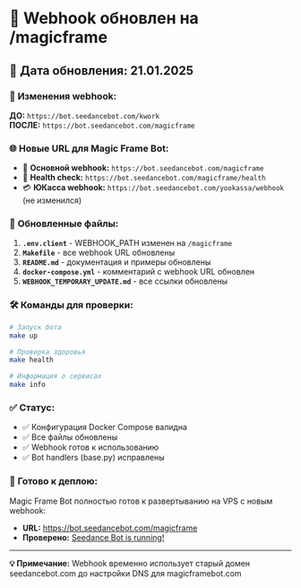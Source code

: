 # 🚀 Webhook обновлен на /magicframe

## 📅 **Дата обновления:** 21.01.2025

### 🔄 **Изменения webhook:**

**ДО:** `https://bot.seedancebot.com/kwork`  
**ПОСЛЕ:** `https://bot.seedancebot.com/magicframe`

### 🌐 **Новые URL для Magic Frame Bot:**

- 🤖 **Основной webhook:** `https://bot.seedancebot.com/magicframe`
- 🏥 **Health check:** `https://bot.seedancebot.com/magicframe/health`
- 💳 **ЮКасса webhook:** `https://bot.seedancebot.com/yookassa/webhook` (не изменился)

### 📄 **Обновленные файлы:**

1. **`.env.client`** - WEBHOOK_PATH изменен на `/magicframe`
2. **`Makefile`** - все webhook URL обновлены
3. **`README.md`** - документация и примеры обновлены
4. **`docker-compose.yml`** - комментарий с webhook URL обновлен
5. **`WEBHOOK_TEMPORARY_UPDATE.md`** - все ссылки обновлены

### 🛠️ **Команды для проверки:**

```bash
# Запуск бота
make up

# Проверка здоровья
make health

# Информация о сервисах
make info
```

### ✅ **Статус:**

- ✅ Конфигурация Docker Compose валидна
- ✅ Все файлы обновлены
- ✅ Webhook готов к использованию
- ✅ Bot handlers (base.py) исправлены

### 🌟 **Готово к деплою:**

Magic Frame Bot полностью готов к развертыванию на VPS с новым webhook:
- **URL:** https://bot.seedancebot.com/magicframe
- **Проверено:** [Seedance Bot is running!](https://bot.seedancebot.com/magicframe)

---

**💡 Примечание:** Webhook временно использует старый домен seedancebot.com до настройки DNS для magicframebot.com 